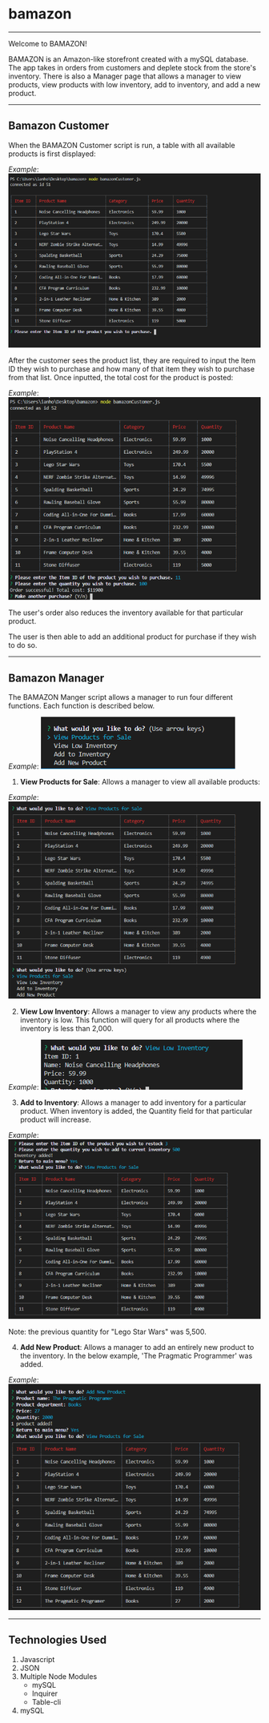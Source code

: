 # bamazon

---

Welcome to BAMAZON! 

BAMAZON is an Amazon-like storefront created with a mySQL database.  The app takes in orders from customers and deplete stock from the store's inventory. There is also a Manager page that allows a manager to view products, view products with low inventory, add to inventory, and add a new product.

---
## Bamazon Customer

When the BAMAZON Customer script is run, a table with all available products is first displayed:

*Example*:
![image1](https://github.com/Hoop714/bamazon/blob/master/images/bamazonCustomer1.PNG?raw=true)

After the customer sees the product list, they are required to input the Item ID they wish to purchase and how many of that item they wish to purchase from that list. Once inputted, the total cost for the product is posted:

*Example*:
![image2](https://github.com/Hoop714/bamazon/blob/master/images/bamazonCustomer2.PNG?raw=true)

The user's order also reduces the inventory available for that particular product.

The user is then able to add an additional product for purchase if they wish to do so.

---
## Bamazon Manager

The BAMAZON Manger script allows a manager to run four different functions. Each function is described below.

*Example*:
![image3](https://github.com/Hoop714/bamazon/blob/master/images/bamazonManager1.PNG?raw=true)

1. **View Products for Sale**: Allows a manager to view all available products:

*Example*:
![image4](https://github.com/Hoop714/bamazon/blob/master/images/bamazonManager2.PNG?raw=true)

2. **View Low Inventory**: Allows a manager to view any products where the inventory is low. This function will query for all products where the inventory is less than 2,000.

*Example*:
![image5](https://github.com/Hoop714/bamazon/blob/master/images/bamazonManager3.PNG?raw=true)

3. **Add to Inventory**: Allows a manager to add inventory for a particular product. When inventory is added, the Quantity field for that particular product will increase.

*Example*:
![image6](https://github.com/Hoop714/bamazon/blob/master/images/bamazonManager4.PNG?raw=true)

Note: the previous quantity for "Lego Star Wars" was 5,500.

4. **Add New Product**: Allows a manager to add an entirely new product to the inventory. In the below example, 'The Pragmatic Programmer' was added.

*Example*:
![image4](https://github.com/Hoop714/bamazon/blob/master/images/bamazonManager5.PNG?raw=true)

---
## Technologies Used

1. Javascript
2. JSON
3. Multiple Node Modules
   * mySQL
   * Inquirer
   * Table-cli
4. mySQL


